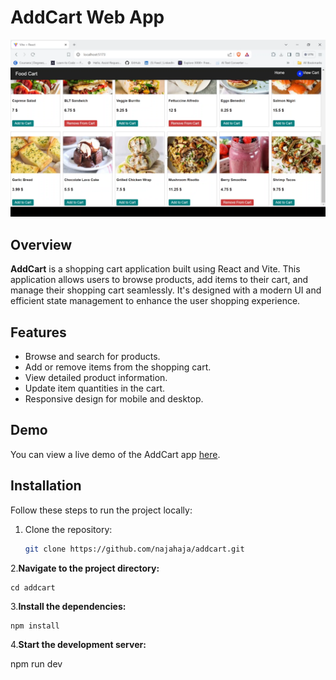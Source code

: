 # AddCart Web App

![AddCart Logo](./Screenshot%20(1766).png)

## Overview

**AddCart** is a shopping cart application built using React and Vite. This application allows users to browse products, add items to their cart, and manage their shopping cart seamlessly. It's designed with a modern UI and efficient state management to enhance the user shopping experience.

## Features

- Browse and search for products.
- Add or remove items from the shopping cart.
- View detailed product information.
- Update item quantities in the cart.
- Responsive design for mobile and desktop.

## Demo

You can view a live demo of the AddCart app [here](https://your-demo-link.com).

## Installation

Follow these steps to run the project locally:

1. Clone the repository:

   ```bash
   git clone https://github.com/najahaja/addcart.git
2.**Navigate to the project directory:**

    cd addcart
3.**Install the dependencies:**

    npm install
4.**Start the development server:**

  npm run dev
